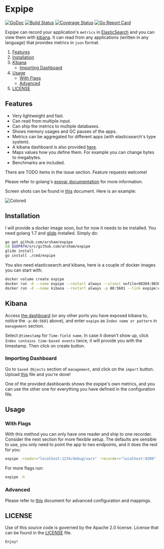 # Expipe

[![GoDoc](https://godoc.org/github.com/arsham/expipe?status.svg)](http://godoc.org/github.com/arsham/expipe)
[![Build Status](https://travis-ci.org/arsham/expipe.svg?branch=master)](https://travis-ci.org/arsham/expipe)
[![Coverage Status](https://coveralls.io/repos/github/arsham/expipe/badge.svg?branch=master)](https://coveralls.io/github/arsham/expipe?branch=master)
[![Go Report Card](https://goreportcard.com/badge/github.com/arsham/expipe)](https://goreportcard.com/report/github.com/arsham/expipe)

Expipe can record your application's `metrics` in [ElasticSearch][elasticsearch] and you can view them with [kibana][kibana]. It can read from any applications (written in any language) that provides metrics in `json` format.

1. [Features](#features)
2. [Installation](#installation)
3. [Kibana](#kibana)
    * [Importing Dashboard](#importing-dashboard)
4. [Usage](#usage)
    * [With Flags](#with-flags)
    * [Advanced](#advanced)
5. [LICENSE](#license)

## Features

* Very lightweight and fast.
* Can read from multiple input.
* Can ship the metrics to multiple databases.
* Shows memory usages and GC pauses of the apps.
* Metrics can be aggregated for different apps (with elasticsearch's type system).
* A kibana dashboard is also provided [here](./bin/dashboard.json).
* Maps values how you define them. For example you can change bytes to megabytes.
* Benchmarks are included.

There are TODO items in the issue section. Feature requests welcome!

Please refer to golang's [expvar documentation][expvar] for more information.

Screen shots can be found in [this](./SCREENSHOTS.md) document. Here is an example:

![Colored](http://i.imgur.com/6U2hxlp.png)

## Installation

I will provide a docker image soon, but for now it needs to be installed. You need golang 1.7 and [glide][glide] installed. Simply do:

```bash
go get github.com/arsham/expipe
cd $GOPATH/src/github.com/arsham/expipe
glide install
go install ./cmd/expipe
```

You also need elasticsearch and kibana, here is a couple of docker images you can start with:

```bash
docker volume create expipe
docker run -d --name expipe --restart always --ulimit nofile=98304:98304 -v expipe:/usr/share/elasticsearch/data -e ES_JAVA_OPTS='-Xms10G -Xmx10G' -e "xpack.security.enabled=false" -e "xpack.monitoring.enabled=true" -e "xpack.graph.enabled=true" -e "xpack.watcher.enabled=false" -p 9200:9200 -e "http.cors.enabled=true" -e 'http.cors.allow-origin=*' docker.elastic.co/elasticsearch/elasticsearch:5.4.2
docker run -d --name kibana --restart always -p 80:5601 --link expipe:elasticsearch docker.elastic.co/kibana/kibana:5.4.2
```

## Kibana

Access [the dashboard](http://localhost) (or any other ports you have exposed kibana to, notice the `-p:80:5601` above), and enter `expipe` as `Index name or pattern` in `management` section.

Select `@timestamp` for `Time-field name`. In case it doesn't show up, click `Index contains time-based events` twice, it will provide you with the timestamp. Then click on create button.

### Importing Dashboard

Go to `Saved Objects` section of `management`, and click on the `import` button. Upload [this](./bin/dashboard.json) file and you're done!

One of the provided dashboards shows the expipe's own metrics, and you can use the other one for everything you have defined in the configuration file.

## Usage

### With Flags

With this method you can only have one reader and ship to one recorder. Consider the next section for more flexible setup. The defaults are sensible to use, you only need to point the app to two endpoints, and it does the rest for you:

```bash
expipe -reader="localhost:1234/debug/vars" -recorder="localhost:9200"
```

For more flags run:
```bash
expipe -h
```

### Advanced

Please refer to [this](./RECIPES.md) document for advanced configuration and mappings.

## LICENSE

Use of this source code is governed by the Apache 2.0 license. License that can be found in the [LICENSE](./LICENSE) file.

`Enjoy!`


[expvar]: https://golang.org/pkg/expvar/
[glide]: https://github.com/Masterminds/glide
[elasticsearch]: https://github.com/elastic/elasticsearch
[kibana]: https://github.com/elastic/kibana
